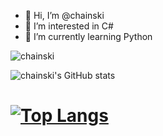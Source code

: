 - 👋 Hi, I’m @chainski
- 👀 I’m interested in C#
- 🌱 I’m currently learning Python


<p align="left"> <img src="https://komarev.com/ghpvc/?username=chainski&label=Profile%20views&color=0e75b6&style=flat" alt="chainski" /> </p>


![chainski's GitHub stats](https://github-readme-stats.vercel.app/api?username=chainski&show_icons=true&theme=radical)
# [![Top Langs](https://github-readme-stats.vercel.app/api/top-langs/?username=chainski&theme=radical)](https://github.com/anuraghazra/github-readme-stats)
